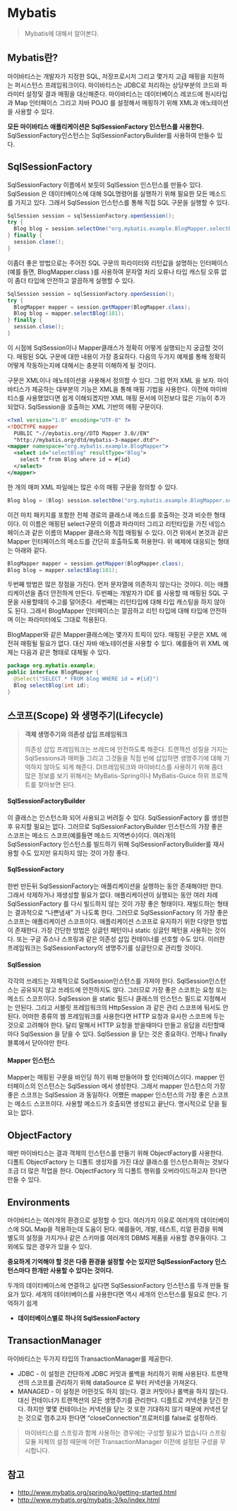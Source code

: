 # Mybatis

> Mybatis에 대해서 알아본다.



## Mybatis란?

마이바티스는 개발자가 지정한 SQL, 저장프로시저 그리고 몇가지 고급 매핑을 지원하는 퍼시스턴스 프레임워크이다. 마이바티스는 JDBC로 처리하는 상당부분의 코드와 파라미터 설정및 결과 매핑을 대신해준다. 마이바티스는 데이터베이스 레코드에 원시타입과 Map 인터페이스 그리고 자바 POJO 를 설정해서 매핑하기 위해 XML과 애노테이션을 사용할 수 있다.

**모든 마이바티스 애플리케이션은 SqlSessionFactory 인스턴스를 사용한다.** SqlSessionFactory인스턴스는 SqlSessionFactoryBuilder를 사용하여 만들수 있다.



## SqlSessionFactory

SqlSessionFactory 이름에서 보듯이 SqlSession 인스턴스를 만들수 있다. SqlSession 은 데이터베이스에 대해 SQL명령어를 실행하기 위해 필요한 모든 메소드를 가지고 있다. 그래서 SqlSession 인스턴스를 통해 직접 SQL 구문을 실행할 수 있다. 

```java
SqlSession session = sqlSessionFactory.openSession();
try {
  Blog blog = session.selectOne("org.mybatis.example.BlogMapper.selectBlog", 101);
} finally {
  session.close();
}
```

이좀더 좋은 방법으로는 주어진 SQL 구문의 파라미터와 리턴값을 설명하는 인터페이스(예를 들면, BlogMapper.class )를 사용하여 문자열 처리 오류나 타입 캐스팅 오류 없이 좀더 타입에 안전하고 깔끔하게 실행할 수 있다.

```java
SqlSession session = sqlSessionFactory.openSession();
try {
  BlogMapper mapper = session.getMapper(BlogMapper.class);
  Blog blog = mapper.selectBlog(101);
} finally {
  session.close();
}
```

이 시점에 SqlSession이나 Mapper클래스가 정확히 어떻게 실행되는지 궁금할 것이다. 매핑된 SQL 구문에 대한 내용이 가장 중요하다. 다음의 두가지 예제를 통해 정확히 어떻게 작동하는지에 대해서는 충분히 이해하게 될 것이다.

구문은 XML이나 애노테이션을 사용해서 정의할 수 있다. 그럼 먼저 XML 을 보자. 마이바티스가 제공하는 대부분의 기능은 XML을 통해 매핑 기법을 사용한다. 이전에 마이바티스를 사용했었다면 쉽게 이해되겠지만 XML 매핑 문서에 이전보다 많은 기능이 추가되었다. SqlSession을 호출하는 XML 기반의 매핑 구문이다.

```xml
<?xml version="1.0" encoding="UTF-8" ?>
<!DOCTYPE mapper
  PUBLIC "-//mybatis.org//DTD Mapper 3.0//EN"
  "http://mybatis.org/dtd/mybatis-3-mapper.dtd">
<mapper namespace="org.mybatis.example.BlogMapper">
  <select id="selectBlog" resultType="Blog">
    select * from Blog where id = #{id}
  </select>
</mapper>
```

한 개의 매퍼 XML 파일에는 많은 수의 매핑 구문을 정의할 수 있다.

```java
Blog blog = (Blog) session.selectOne("org.mybatis.example.BlogMapper.selectBlog", 101);
```

이건 마치 패키지를 포함한 전체 경로의 클래스내 메소드를 호출하는 것과 비슷한 형태이다. 이 이름은 매핑된 select구문의 이름과 파라미터 그리고 리턴타입을 가진 네임스페이스과 같은 이름의 Mapper 클래스와 직접 매핑될 수 있다. 이건 위에서 본것과 같은 Mapper 인터페이스의 메소드를 간단히 호출하도록 허용한다. 위 예제에 대응되는 형태는 아래와 같다.

```java
BlogMapper mapper = session.getMapper(BlogMapper.class);
Blog blog = mapper.selectBlog(101);
```

두번째 방법은 많은 장점을 가진다. 먼저 문자열에 의존하지 않는다는 것이다. 이는 애플리케이션을 좀더 안전하게 만든다. 두번째는 개발자가 IDE 를 사용할 때 매핑된 SQL 구문을 사용할때의 수고를 덜어준다. 세번째는 리턴타입에 대해 타입 캐스팅을 하지 않아도 된다. 그래서 BlogMapper 인터페이스는 깔끔하고 리턴 타입에 대해 타입에 안전하며 이는 파라미터에도 그대로 적용된다.

BlogMapper와 같은 Mapper클래스에는 몇가지 트릭이 있다. 매핑된 구문은 XML 에 전혀 매핑될 필요가 없다. 대신 자바 애노테이션을 사용할 수 있다. 예를들어 위 XML 예제는 다음과 같은 형태로 대체될 수 있다.

```java
package org.mybatis.example;
public interface BlogMapper {
  @Select("SELECT * FROM blog WHERE id = #{id}")
  Blog selectBlog(int id);
}
```



## 스코프(Scope) 와 생명주기(Lifecycle)

> **객체 생명주기와 의존성 삽입 프레임워크**
>
> 의존성 삽입 프레임워크는 쓰레드에 안전하도록 해준다. 트랜잭션 성질을 가지는 SqlSessions과 매퍼들 그리고 그것들을 직접 빈에 삽입하면 생명주기에 대해 기억하지 않아도 되게 해준다. DI프레임워크와 마이바티스를 사용하기 위해 좀더 많은 정보를 보기 위해서는 MyBatis-Spring이나 MyBatis-Guice 하위 프로젝트를 찾아보면 된다.

#### SqlSessionFactoryBuilder

이 클래스는 인스턴스화 되어 사용되고 버려질 수 있다. SqlSessionFactory 를 생성한 후 유지할 필요는 없다. 그러므로 SqlSessionFactoryBuilder 인스턴스의 가장 좋은 스코프는 메소드 스코프(예를들면 메소드 지역변수)이다. 여러개의 SqlSessionFactory 인스턴스를 빌드하기 위해 SqlSessionFactoryBuilder를 재사용할 수도 있지만 유지하지 않는 것이 가장 좋다.

#### SqlSessionFactory

한번 만든뒤 SqlSessionFactory는 애플리케이션을 실행하는 동안 존재해야만 한다. 그래서 삭제하거나 재생성할 필요가 없다. 애플리케이션이 실행되는 동안 여러 차례 SqlSessionFactory 를 다시 빌드하지 않는 것이 가장 좋은 형태이다. 재빌드하는 형태는 결과적으로 “나쁜냄새” 가 나도록 한다. 그러므로 SqlSessionFactory 의 가장 좋은 스코프는 애플리케이션 스코프이다. 애플리케이션 스코프로 유지하기 위한 다양한 방법이 존재한다. 가장 간단한 방법은 싱글턴 패턴이나 static 싱글턴 패턴을 사용하는 것이다. 또는 구글 쥬스나 스프링과 같은 의존성 삽입 컨테이너를 선호할 수도 있다. 이러한 프레임워크는 SqlSessionFactory의 생명주기를 싱글턴으로 관리할 것이다.

#### SqlSession

각각의 쓰레드는 자체적으로 SqlSession인스턴스를 가져야 한다. SqlSession인스턴스는 공유되지 않고 쓰레드에 안전하지도 않다. 그러므로 가장 좋은 스코프는 요청 또는 메소드 스코프이다. SqlSession 을 static 필드나 클래스의 인스턴스 필드로 지정해서는 안된다. 그리고 서블릿 프레임워크의 HttpSession 과 같은 관리 스코프에 둬서도 안된다. 어떠한 종류의 웹 프레임워크를 사용한다면 HTTP 요청과 유사한 스코프에 두는 것으로 고려해야 한다. 달리 말해서 HTTP 요청을 받을때마다 만들고 응답을 리턴할때마다 SqlSession 을 닫을 수 있다. SqlSession 을 닫는 것은 중요하다. 언제나 finally 블록에서 닫아야만 한다.

#### Mapper 인스턴스

Mapper는 매핑된 구문을 바인딩 하기 위해 만들어야 할 인터페이스이다. mapper 인터페이스의 인스턴스는 SqlSession 에서 생성한다. 그래서 mapper 인스턴스의 가장 좋은 스코프는 SqlSession 과 동일하다. 어쨌든 mapper 인스턴스의 가장 좋은 스코프는 메소드 스코프이다. 사용할 메소드가 호출되면 생성되고 끝난다. 명시적으로 닫을 필요는 없다.



## ObjectFactory

매번 마이바티스는 결과 객체의 인스턴스를 만들기 위해 ObjectFactory를 사용한다. 디폴트 ObjectFactory 는 디폴트 생성자를 가진 대상 클래스를 인스턴스화하는 것보다 조금 더 많은 작업을 한다. ObjectFactory 의 디폴트 행위를 오버라이드하고자 한다면 만들 수 있다.



## Environments

마이바티스는 여러개의 환경으로 설정할 수 있다. 여러가지 이유로 여러개의 데이터베이스에 SQL Map을 적용하는데 도움이 된다. 예를들어, 개발, 테스트, 리얼 환경을 위해 별도의 설정을 가지거나 같은 스키마를 여러개의 DBMS 제품을 사용할 경우들이다. 그외에도 많은 경우가 있을 수 있다.

**중요하게 기억해야 할 것은 다중 환경을 설정할 수는 있지만 SqlSessionFactory 인스턴스마다 한개만 사용할 수 있다는 것이다.**

두개의 데이터베이스에 연결하고 싶다면 SqlSessionFactory 인스턴스를 두개 만들 필요가 있다. 세개의 데이터베이스를 사용한다면 역시 세개의 인스턴스를 필요로 한다. 기억하기 쉽게

- **데이터베이스별로 하나의 SqlSessionFactory**



## **TransactionManager**

마이바티스는 두가지 타입의 TransactionManager를 제공한다.

- JDBC - 이 설정은 간단하게 JDBC 커밋과 롤백을 처리하기 위해 사용된다. 트랜잭션의 스코프를 관리하기 위해 dataSource 로 부터 커넥션을 가져온다.
- MANAGED - 이 설정은 어떤것도 하지 않는다. 결코 커밋이나 롤백을 하지 않는다. 대신 컨테이너가 트랜잭션의 모든 생명주기를 관리한다. 디플트로 커넥션을 닫긴 한다. 하지만 몇몇 컨테이너는 커넥션을 닫는 것 또한 기대하지 않기 때문에 커넥션 닫는 것으로 멈추고자 한다면 “closeConnection”프로퍼티를 false로 설정하라. 

> 마이바티스를 스프링과 함께 사용하는 경우에는 구성할 필요가 없습니다 스프링 모듈 자체의 설정 때문에 어떤 TransactionManager 이전에 설정된 구성을 무시합니다.



## 참고

- http://www.mybatis.org/spring/ko/getting-started.html
- http://www.mybatis.org/mybatis-3/ko/index.html